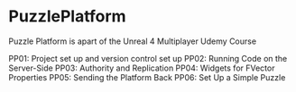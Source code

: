 # PuzzlePlatform
Puzzle Platform is apart of the Unreal 4 Multiplayer Udemy Course

PP01: Project set up and version control set up
PP02: Running Code on the Server-Side
PP03: Authority and Replication
PP04: Widgets for FVector Properties
PP05: Sending the Platform Back
PP06: Set Up a Simple Puzzle
